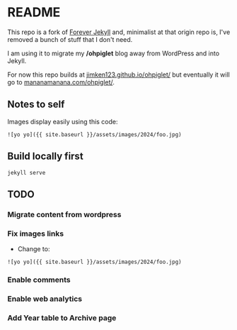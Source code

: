 # README

This repo is a fork of [Forever Jekyll](https://foredver-jekyll.github.io) and, minimalist at that origin repo is, I've removed a bunch of stuff that I don't need.

I am using it to migrate my **/ohpiglet** blog away from WordPress and into Jekyll.

For now this repo builds at [jimken123.github.io/ohpiglet/](https://jimken123.github.io/ohpiglet/) but eventually it will go to [mananamanana.com/ohpiglet/](https://mananamanana.com/ohpiglet/).

## Notes to self

Images display easily using this code:

```
![yo yo]({{ site.baseurl }}/assets/images/2024/foo.jpg)
```

## Build locally first

 ```
jekyll serve
 ```

## TODO

### Migrate content from wordpress

### Fix images links

- Change to:
```
![yo yo]({{ site.baseurl }}/assets/images/2024/foo.jpg)
```

### Enable comments

### Enable web analytics

### Add Year table to Archive page
